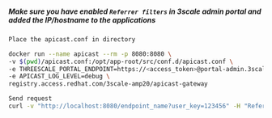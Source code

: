 ##### Make sure you have enabled `Referrer filters` in 3scale admin portal and added the IP/hostname to the applications

```sh
Place the apicast.conf in directory

docker run --name apicast --rm -p 8080:8080 \
-v $(pwd)/apicast.conf:/opt/app-root/src/conf.d/apicast.conf \
-e THREESCALE_PORTAL_ENDPOINT=https://<access_token>@portal-admin.3scale.net \
-e APICAST_LOG_LEVEL=debug \
registry.access.redhat.com/3scale-amp20/apicast-gateway

Send request
curl -v "http://localhost:8080/endpoint_name?user_key=123456" -H "Referrer: 10.2.2.2"
```


